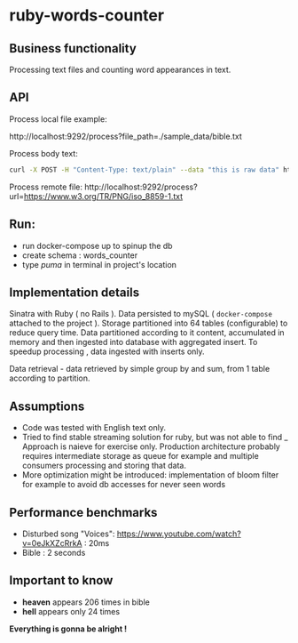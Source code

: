 # ruby-words-counter

## Business functionality 
Processing text files and counting word appearances in text.

## API 

Process local file example: 

http://localhost:9292/process?file_path=./sample_data/bible.txt

Process body text: 
```bash
curl -X POST -H "Content-Type: text/plain" --data "this is raw data" http://localhost:9292/process
```

Process remote file: http://localhost:9292/process?url=https://www.w3.org/TR/PNG/iso_8859-1.txt

## Run:
- run docker-compose up to spinup the db
- create schema : words_counter
- type *puma* in terminal in project's location


## Implementation details

Sinatra with Ruby ( no Rails ). Data persisted to mySQL ( `docker-compose` attached to the project ).
Storage partitioned into 64 tables (configurable) to reduce query time.
Data partitioned according to it content, accumulated in memory  and then ingested into database with aggregated insert.
To speedup processing , data ingested with inserts only.

Data retrieval - data retrieved by simple group by and sum, from 1 table according to partition. 

## Assumptions

- Code was tested with English text only. 
- Tried to find stable streaming solution for ruby, but was not able to find
_ Approach is naieve for exercise only. Production architecture probably requires intermediate storage as queue for example and 
multiple consumers processing and storing that data.  
- More optimization might be introduced: implementation of bloom filter for example to avoid db accesses for never seen words

 
 ## Performance benchmarks
 - Disturbed song "Voices": https://www.youtube.com/watch?v=0eJkXZcRrkA : 20ms
 - Bible : 2 seconds
 
 
 ## Important to know
 - **heaven** appears 206 times in bible
 - **hell** appears only 24 times

**Everything is gonna be alright !**
